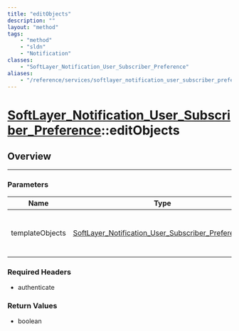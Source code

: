 ```yaml
---
title: "editObjects"
description: ""
layout: "method"
tags:
    - "method"
    - "sldn"
    - "Notification"
classes:
    - "SoftLayer_Notification_User_Subscriber_Preference"
aliases:
    - "/reference/services/softlayer_notification_user_subscriber_preference/editObjects"
---
```

# [SoftLayer_Notification_User_Subscriber_Preference](/reference/services/SoftLayer_Notification_User_Subscriber_Preference)::editObjects




## Overview 


-----

### Parameters 
|Name | Type | Description |
| --- | --- | --- |
|templateObjects| <a href='/reference/datatypes/SoftLayer_Notification_User_Subscriber_Preference'>SoftLayer_Notification_User_Subscriber_Preference[] </a>| An array of skeleton SoftLayer_Notification_User_Subscriber_Preference objects with only the properties defined that you wish to change. Unchanged properties are left alone.|


### Required Headers
* authenticate


### Return Values
* boolean




